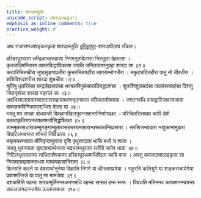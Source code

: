 ```yaml
---
title: शारदास्तुतिः
unicode_script: devanagari
emphasis_as_inline_comments: true
practice_weight: 0
---
```


अथ राजारामजशङ्करकृता शारदास्तुतिः [हरिहरपुर](https://en.wikipedia.org/wiki/Hariharapura)-शारदापीठाय रचिता।  

हरिहरपुरवासा चन्द्रिकाचारुहासा निगमनुतविलासा निस्तुला देहभासा ।  
कृतजडिमनिरासा व्यक्तविद्याविकासा जयति जनितदासानुग्रहा शारदा सा ॥१॥  
करपरिचितकीरा जुष्टतुङ्गाप्रतीरा कुचरचितपटीरा सागराम्भोगभीरा । मकुटघटितहीरा पातु नो धीरधीरा । शशिविशदशरीरा शारदा शुभ्रचीरा ॥२॥  
श्रुतिषु धृतरिरंसा चन्द्रलेखावतंसा भवबलरिपुकंसारातिबद्धप्रशंसा । शुकशिशुलसदंसा पादसंसक्तहंसा दिशतु जितनृशंसा शारदा मङ्गलं सा ॥३॥  
अवधिरमलतायाश्चारुतारासहायाभरणभृदनपाया भञ्जिताशेषमाया । जगदनवधि पायाद्वारिजावासजाया सकलकविनिकायाराधिता देवता या ॥४॥  
भवतु मम समक्षा बोधयन्ती विवक्षामखिलभुवनरक्षानर्मनिर्माणदक्षा । परिचितसितपक्षा कापि देवी बलक्षाकृतिरुपनतयक्षामर्त्यसिद्धर्षिलक्षा ॥५॥  
त्वममृतरसधाराकम्बुगङ्गाम्बुतारासहचरघनसाराभ्यस्तकान्तिप्रसारा । सरसिजभवदारा भावुकानामुदारा विघटितभवभारा शोभसे निर्विकारा ॥६॥  
मसृणचरणपाता मौनिवृन्दानुयाता दृशि पृथुरवदाता भासि मध्ये च शाता ।  
जयतु भुवनमाता सृष्टशब्दार्थजाता यदधरमधुपाता स्तौति यामेव धाता ॥७॥  
निटिलधृतललामा साधिताशेषकामा हरिहरपुरधामाधिष्ठिता कापि वामा । अवतु कमलदामालङ्कृता सा त्रियामासखशकलधरा मामल्पहासाभिरामा ॥८॥  
विलसति कदने या देवसार्थानुनेया विहरति निगमे या धीमतामप्रमेया । स्फुरति कलियुगे या शङ्कराचार्यगेया प्रवणमतिरजे या पातु सा मामजेया ॥९॥  
दशकमिति पठन्तः शारदामूर्तिमन्तःकरणमधि वहन्तः सन्ततं हन्त सन्तः । विदधति मतिमन्तः काव्यमानन्दयन्तः सकलजगदनन्तश्रेय उल्लासयन्तः ॥१०॥  
